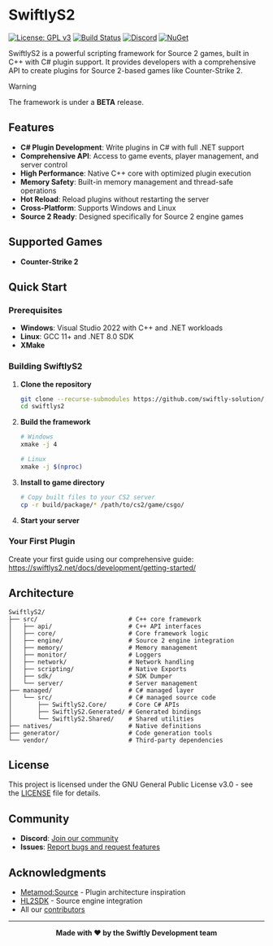 # SwiftlyS2

[![License: GPL v3](https://img.shields.io/badge/License-GPLv3-blue.svg)](https://www.gnu.org/licenses/gpl-3.0)
[![Build Status](https://img.shields.io/github/actions/workflow/status/swiftly-solution/swiftlys2/build.yml?branch=master)](https://github.com/swiftly-solution/swiftlys2/actions)
[![Discord](https://img.shields.io/discord/1178027657594687608?color=7289da&logo=discord&logoColor=white)](https://swiftlys2.net/discord)
[![NuGet](https://img.shields.io/nuget/v/SwiftlyS2.CS2.svg)](https://www.nuget.org/packages/SwiftlyS2.CS2/)

SwiftlyS2 is a powerful scripting framework for Source 2 games, built in C++ with C# plugin support. It provides developers with a comprehensive API to create plugins for Source 2-based games like Counter-Strike 2.

> [!warning]
> The framework is under a **BETA** release.

## Features

- **C# Plugin Development**: Write plugins in C# with full .NET support
- **Comprehensive API**: Access to game events, player management, and server control
- **High Performance**: Native C++ core with optimized plugin execution
- **Memory Safety**: Built-in memory management and thread-safe operations
- **Hot Reload**: Reload plugins without restarting the server
- **Cross-Platform**: Supports Windows and Linux
- **Source 2 Ready**: Designed specifically for Source 2 engine games

## Supported Games

- **Counter-Strike 2**

## Quick Start

### Prerequisites

- **Windows**: Visual Studio 2022 with C++ and .NET workloads
- **Linux**: GCC 11+ and .NET 8.0 SDK
- **XMake**

### Building SwiftlyS2

1. **Clone the repository**
   ```bash
   git clone --recurse-submodules https://github.com/swiftly-solution/swiftlys2.git
   cd swiftlys2
   ```

2. **Build the framework**
   ```bash
   # Windows
   xmake -j 4
   
   # Linux
   xmake -j $(nproc)
   ```

3. **Install to game directory**
   ```bash
   # Copy built files to your CS2 server
   cp -r build/package/* /path/to/cs2/game/csgo/
   ```

4. **Start your server**

### Your First Plugin

Create your first guide using our comprehensive guide:
https://swiftlys2.net/docs/development/getting-started/

## Architecture

```
SwiftlyS2/
├── src/                         # C++ core framework
│   ├── api/                     # C++ API interfaces
│   ├── core/                    # Core framework logic
│   ├── engine/                  # Source 2 engine integration
│   ├── memory/                  # Memory management
│   ├── monitor/                 # Loggers
│   ├── network/                 # Network handling
│   ├── scripting/               # Native Exports
│   ├── sdk/                     # SDK Dumper
│   └── server/                  # Server management
├── managed/                     # C# managed layer
│   └── src/                     # C# managed source code
│       ├── SwiftlyS2.Core/      # Core C# APIs
│       ├── SwiftlyS2.Generated/ # Generated bindings
│       └── SwiftlyS2.Shared/    # Shared utilities
├── natives/                     # Native definitions
├── generator/                   # Code generation tools
└── vendor/                      # Third-party dependencies
```

## License

This project is licensed under the GNU General Public License v3.0 - see the [LICENSE](LICENSE) file for details.

## Community

- **Discord**: [Join our community](https://swiftlys2.net/discord)
- **Issues**: [Report bugs and request features](https://github.com/swiftly-solution/swiftlys2/issues)

## Acknowledgments

- [Metamod:Source](https://github.com/alliedmodders/metamod-source) - Plugin architecture inspiration
- [HL2SDK](https://github.com/alliedmodders/hl2sdk) - Source engine integration
- All our [contributors](https://github.com/swiftly-solution/swiftlys2/graphs/contributors)

---

<div align="center">
  <strong>Made with ❤️ by the Swiftly Development team</strong>
</div>
